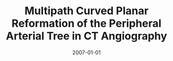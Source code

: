 ---
abstract: ''
authors:
- Justus Roos
- Dominik Fleischmann
- A Köchl
- Tejas Rakshe
- Matus Straka
- Alessandro Napoli
- Armin Kanitsar
- Milos Sramek
- Eduard Gröller
date: '2007-01-01'
featured: false
links:
- name: Publik
  url: https://publik.tuwien.ac.at/showentry.php?ID=141318&lang=1
publication_types:
- '2'
publishDate: '2007-01-01'
title: Multipath Curved Planar Reformation of the Peripheral Arterial Tree in CT Angiography
url_pdf: ''
---